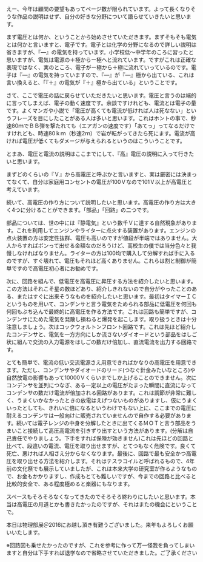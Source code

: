 えー、今年は顧問の要望もあってページ数が限られています。よって長くなりそうな作品の説明はせず、自分の好きな分野について語らせていきたいと思います。

まず電圧とは何か、ということから始めさせていただきます。まずそもそも電気とは何かと言いますと、電子です。電子とは化学の分野になるので詳しい説明は省きますが、『―』の電気を持っています。小学校低～中学年のころに習ったと思いますが、電気は電源の＋極からー極へと流れています。ですがこれは正確な表現ではなく、実のところ、電子がー極から＋極に流れていっているのです。電子は『―』の電気を持っていますので、『―』が『―』極から出ている、これは言い換えると、「『＋』の電気が『＋』極から出ている」ということです。

さて、ここで電圧の話に戻らせていただきたいと思います。電圧と言うのは端的に言ってしまえば、電子の動く速度です。余談ですけれども、電流とは電子の量です。よくマンガや小説で「電圧が高くても電流が低ければ人は死なない」というフレーズを目にしたことがある人は多いと思います。これはホントの事で、秒速80ｍでＢＢ弾を撃たれても（エアガンの速度です）「あてっ」ってなるだけですけれども、時速80ｋｍ（秒速2ｍ）で岩が転がってきたら死にます。電流が高ければ電圧が低くてもダメージが与えられるというのはこういうことです。

とまあ、電圧と電流の説明はここまでにして、『高』電圧の説明に入って行きたいと思います。

まずどのくらいの『Ｖ』から高電圧と呼ぶかと言いますと、実は厳密には決まってなくて、自分は家庭用コンセントの電圧が100Ｖなので101Ｖ以上が高電圧と考えています。

続いて、高電圧の作り方について説明したいと思います。高電圧の作り方は大きく4つに分けることができます。「部品」「回路」の二つです。

部品については、世の中には『静電気』という数千Ｖに達する自然現象があります。これを利用してエンジンやライターに点火する装置があります。エンジンの点火装置の方は安定性抜群、電圧も高いのですが値段が半端ではありません。大人からすればポンって出せる金額なのだろうけど、高校生の僕では当分色々と我慢しなければなりません。ライターの方は100均で購入して分解すれば手に入るのですが、すぐ壊れて、電圧もそれほど高くありません。これらは割と制御が簡単ですので高電圧初心者にお勧めです。

次に、回路を組んで、低電圧を高電圧に昇圧する方法を紹介したいと思います。この方法はそれこそ星の数ほどあり、紹介しきれないので自分がやったことのある、またはすぐに出来そうなものを紹介したいと思います。最初はタイマーＩＣというものを用いて、コンデンサと言う電気をためられる部品に低電圧を何回も何回もぶち込んで最終的に高電圧を作る方法です。これは回路も簡単ですが、コンデンサにためた電気を発散し損ねると爆発を起こします。取り扱うときは十分注意しましょう。次はコックウォルトンフロント回路です。これは先ほど紹介したコンデンサと、電気を一方方向にしか流さないダイオードという部品をはしご状に組んで交流の入力電源をはしごの数だけ倍加し、直流電流を出力する回路です。

とても簡単で、電流の低い交流電源さえ用意できればかなりの高電圧を用意できます。ただし、コンデンサやダイオードのリード(つなぐ針金みたいなところ)や自然放電の影響もあって10000Ｖくらいまでしか上げることのできません。次にコンデンサを並列につなぎ、ある一定以上の電圧がたまった瞬間に直流になってコンデンサの数だけ電流が倍加される回路があります。これは調節が非常に難しく、うまくいかなかったときの放電はえげつないものがありますし、仮にうまくいったとしても、きれいに倍になるというわけでもない上に、ここまでの電圧に耐えるコンデンサは一般向けに販売されていませんので自作する必要があります。続いては電子レンジの中身を分解したときに出てくるＭＯＴと言う部品をうまいこと接続して高圧高電流を引きずり出すという方法があります。(分解は自己責任でやりましょう。下手をすれば保険が効きません)これは先ほどの回路と比べて、段違いの電流、電圧を取り出せますが、とてつもなく危険です。良くて死亡、悪ければ人相さえ分からなくなります。最後に、回路で最も安全かつ高電圧を取り出せる方法を紹介します。それはテスラコイルと呼ばれるもので、4年前の文化祭でも展示していましたが、これは本来大学の研究室が作るようなもので、お金もかかりますし、作成もとても難しいですが、今までの回路と比べると比較的安全で、ある程度極めると楽器にもなります。

スペースもそろそろなくなってきたのでそろそろ終わりにしたいと思います。本当は高電圧の月道とかも書きたかったのですが、それはまたの機会にということで。

本日は物理部展＠2016にお越し頂き有難うございました。来年もよろしくお願いいたします。

※回路図も乗せたかったのですが、これを参考に作って万一怪我を負ってしまいますと自分は下手すれば退学なので省略させていただきました。ご了承ください